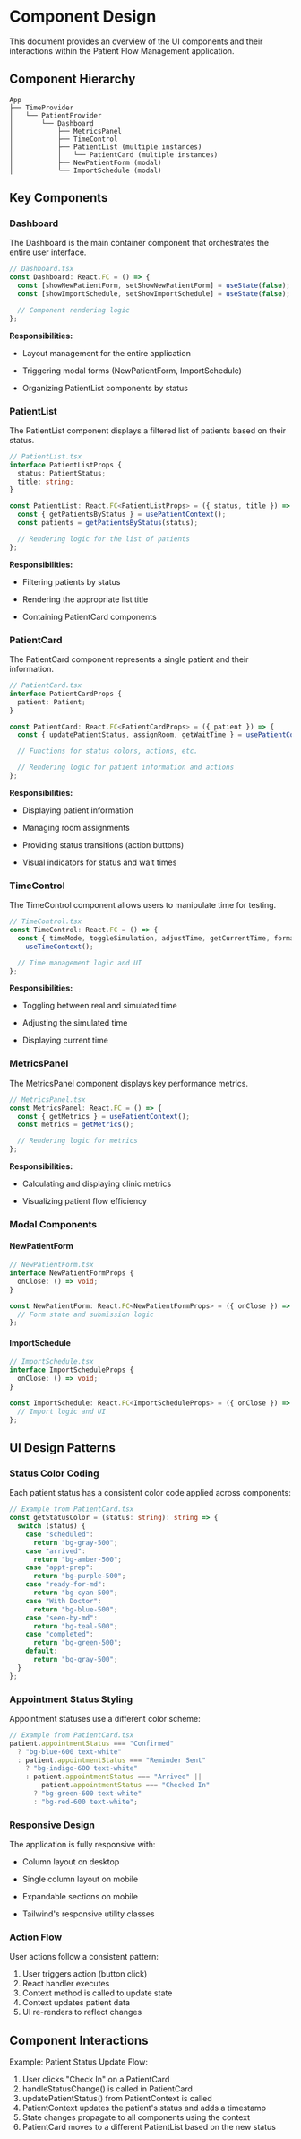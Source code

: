 
# Component Design

This document provides an overview of the UI components and their
interactions within the Patient Flow Management application.

## Component Hierarchy

```text
App
├── TimeProvider
│   └── PatientProvider
│       └── Dashboard
│           ├── MetricsPanel
│           ├── TimeControl
│           ├── PatientList (multiple instances)
│           │   └── PatientCard (multiple instances)
│           ├── NewPatientForm (modal)
│           └── ImportSchedule (modal)

```

## Key Components

### Dashboard

The Dashboard is the main container component that orchestrates the entire user interface.

```typescript
// Dashboard.tsx
const Dashboard: React.FC = () => {
  const [showNewPatientForm, setShowNewPatientForm] = useState(false);
  const [showImportSchedule, setShowImportSchedule] = useState(false);

  // Component rendering logic
};

```

**Responsibilities:**

- Layout management for the entire application

- Triggering modal forms (NewPatientForm, ImportSchedule)

- Organizing PatientList components by status

### PatientList

The PatientList component displays a filtered list of patients based on their status.

```typescript
// PatientList.tsx
interface PatientListProps {
  status: PatientStatus;
  title: string;
}

const PatientList: React.FC<PatientListProps> = ({ status, title }) => {
  const { getPatientsByStatus } = usePatientContext();
  const patients = getPatientsByStatus(status);

  // Rendering logic for the list of patients
};

```

**Responsibilities:**

- Filtering patients by status

- Rendering the appropriate list title

- Containing PatientCard components

### PatientCard

The PatientCard component represents a single patient and their information.

```typescript
// PatientCard.tsx
interface PatientCardProps {
  patient: Patient;
}

const PatientCard: React.FC<PatientCardProps> = ({ patient }) => {
  const { updatePatientStatus, assignRoom, getWaitTime } = usePatientContext();

  // Functions for status colors, actions, etc.

  // Rendering logic for patient information and actions
};

```

**Responsibilities:**

- Displaying patient information

- Managing room assignments

- Providing status transitions (action buttons)

- Visual indicators for status and wait times

### TimeControl

The TimeControl component allows users to manipulate time for testing.

```typescript
// TimeControl.tsx
const TimeControl: React.FC = () => {
  const { timeMode, toggleSimulation, adjustTime, getCurrentTime, formatTime } =
    useTimeContext();

  // Time management logic and UI
};

```

**Responsibilities:**

- Toggling between real and simulated time

- Adjusting the simulated time

- Displaying current time

### MetricsPanel

The MetricsPanel component displays key performance metrics.

```typescript
// MetricsPanel.tsx
const MetricsPanel: React.FC = () => {
  const { getMetrics } = usePatientContext();
  const metrics = getMetrics();

  // Rendering logic for metrics
};

```

**Responsibilities:**

- Calculating and displaying clinic metrics

- Visualizing patient flow efficiency

### Modal Components

#### NewPatientForm

```typescript
// NewPatientForm.tsx
interface NewPatientFormProps {
  onClose: () => void;
}

const NewPatientForm: React.FC<NewPatientFormProps> = ({ onClose }) => {
  // Form state and submission logic
};

```

#### ImportSchedule

```typescript
// ImportSchedule.tsx
interface ImportScheduleProps {
  onClose: () => void;
}

const ImportSchedule: React.FC<ImportScheduleProps> = ({ onClose }) => {
  // Import logic and UI
};

```

## UI Design Patterns

### Status Color Coding

Each patient status has a consistent color code applied across components:

```typescript
// Example from PatientCard.tsx
const getStatusColor = (status: string): string => {
  switch (status) {
    case "scheduled":
      return "bg-gray-500";
    case "arrived":
      return "bg-amber-500";
    case "appt-prep":
      return "bg-purple-500";
    case "ready-for-md":
      return "bg-cyan-500";
    case "With Doctor":
      return "bg-blue-500";
    case "seen-by-md":
      return "bg-teal-500";
    case "completed":
      return "bg-green-500";
    default:
      return "bg-gray-500";
  }
};

```

### Appointment Status Styling

Appointment statuses use a different color scheme:

```typescript
// Example from PatientCard.tsx
patient.appointmentStatus === "Confirmed"
  ? "bg-blue-600 text-white"
  : patient.appointmentStatus === "Reminder Sent"
    ? "bg-indigo-600 text-white"
    : patient.appointmentStatus === "Arrived" ||
        patient.appointmentStatus === "Checked In"
      ? "bg-green-600 text-white"
      : "bg-red-600 text-white";

```

### Responsive Design

The application is fully responsive with:

- Column layout on desktop

- Single column layout on mobile

- Expandable sections on mobile

- Tailwind's responsive utility classes

### Action Flow

User actions follow a consistent pattern:

1. User triggers action (button click)
2. React handler executes
3. Context method is called to update state
4. Context updates patient data
5. UI re-renders to reflect changes

## Component Interactions

Example: Patient Status Update Flow:

1. User clicks "Check In" on a PatientCard
2. handleStatusChange() is called in PatientCard
3. updatePatientStatus() from PatientContext is called
4. PatientContext updates the patient's status and adds a timestamp
5. State changes propagate to all components using the context
6. PatientCard moves to a different PatientList based on the new status
